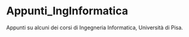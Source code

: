 # Appunti_IngInformatica
Appunti su alcuni dei corsi di Ingegneria Informatica, Università di Pisa.
